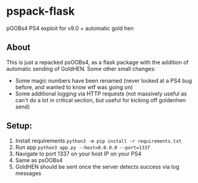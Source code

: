 # pspack-flask
pOOBs4 PS4 exploit for v9.0 + automatic gold hen
 
 ## About
 
This is just a repacked psOOBs4, as a flask package with the addition of automatic sending of GoldHEN. Some other small changes:

- Some magic numbers have been renamed (never looked at a PS4 bug before, and wanted to know wtf was going on)
- Some additional logging via HTTP requests (not massively useful as can't do a lot in critical section, but useful for kicking off goldenhen send)

## Setup:

1. Install requirements `python3 -m pip install -r requirements.txt`
2. Run app `python3 app.py --host=0.0.0.0 --port=1337`
3. Navigate to port 1337 on your host IP on your PS4
4. Same as psOOBs4
5. GoldHEN should be sent once the server detects success via log messages

